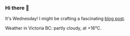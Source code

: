 ### Hi there :wave:

It's Wednesday! I might be crafting a fascinating [blog post](https://benjaminwuethrich.dev).

Weather in Victoria BC: partly cloudy, at +16°C.
